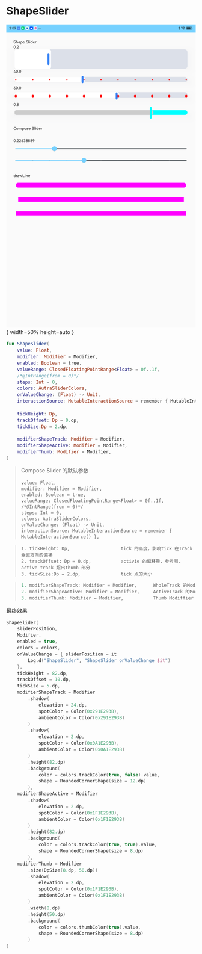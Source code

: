 # ShapeSlider

![image-20231114151035574](./ShapeSlider.png){ width=50% height=auto }

```kotlin
fun ShapeSlider(
    value: Float,
    modifier: Modifier = Modifier,
    enabled: Boolean = true,
    valueRange: ClosedFloatingPointRange<Float> = 0f..1f,
    /*@IntRange(from = 0)*/
    steps: Int = 0,
    colors: AutraSliderColors,
    onValueChange: (Float) -> Unit,
    interactionSource: MutableInteractionSource = remember { MutableInteractionSource() },

    tickHeight: Dp,
    trackOffset: Dp = 0.dp,
    tickSize:Dp = 2.dp,

    modifierShapeTrack: Modifier = Modifier,
    modifierShapeActive: Modifier = Modifier,
    modifierThumb: Modifier = Modifier,
) 
```

> Compose Slider 的默认参数
>
>     value: Float,
>     modifier: Modifier = Modifier,
>     enabled: Boolean = true,
>     valueRange: ClosedFloatingPointRange<Float> = 0f..1f,
>     /*@IntRange(from = 0)*/
>     steps: Int = 0,
>     colors: AutraSliderColors,
>     onValueChange: (Float) -> Unit,
>     interactionSource: MutableInteractionSource = remember { MutableInteractionSource() },

>     1. tickHeight: Dp,                   tick 的高度，影响tick 在Track 垂直方向的偏移
>     2. trackOffset: Dp = 0.dp,           activie 的偏移量，参考图，active track 超出thumb 部分
>     3. tickSize:Dp = 2.dp,               tick 点的大小



> ```kotlin
> 1. modifierShapeTrack: Modifier = Modifier,      WholeTrack 的Modifier
> 2. modifierShapeActive: Modifier = Modifier,     ActiveTrack 的Modifier
> 3. modifierThumb: Modifier = Modifier,           Thumb Modiffier
> ```



最终效果

```kotlin
ShapeSlider(
    sliderPosition,
    Modifier,
    enabled = true,
    colors = colors,
    onValueChange = { sliderPosition = it
        Log.d("ShapeSlider", "ShapeSlider onValueChange $it")
    },
    tickHeight = 82.dp,
    trackOffset = 10.dp,
    tickSize = 5.dp,
    modifierShapeTrack = Modifier
        .shadow(
            elevation = 24.dp,
            spotColor = Color(0x291E293B),
            ambientColor = Color(0x291E293B)
        )
        .shadow(
            elevation = 2.dp,
            spotColor = Color(0x0A1E293B),
            ambientColor = Color(0x0A1E293B)
        )
        .height(82.dp)
        .background(
            color = colors.trackColor(true, false).value,
            shape = RoundedCornerShape(size = 12.dp)
        ),
    modifierShapeActive = Modifier
        .shadow(
            elevation = 2.dp,
            spotColor = Color(0x1F1E293B),
            ambientColor = Color(0x1F1E293B)
        )
        .height(82.dp)
        .background(
            color = colors.trackColor(true, true).value,
            shape = RoundedCornerShape(size = 8.dp)
        ),
    modifierThumb = Modifier
        .size(DpSize(8.dp, 50.dp))
        .shadow(
            elevation = 2.dp,
            spotColor = Color(0x1F1E293B),
            ambientColor = Color(0x1F1E293B)
        )
        .width(8.dp)
        .height(50.dp)
        .background(
            color = colors.thumbColor(true).value,
            shape = RoundedCornerShape(size = 8.dp)
        )
)
```
